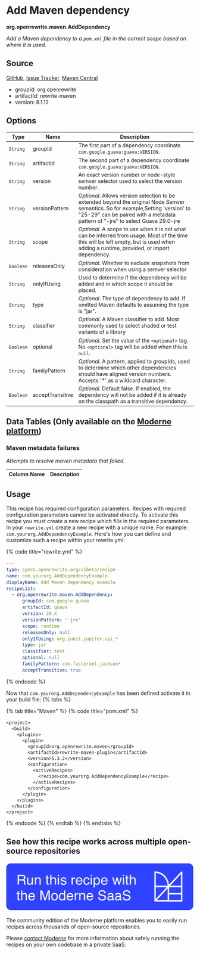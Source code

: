 # Add Maven dependency

**org.openrewrite.maven.AddDependency**

_Add a Maven dependency to a `pom.xml` file in the correct scope based on where it is used._

## Source

[GitHub](https://github.com/openrewrite/rewrite/blob/main/rewrite-maven/src/main/java/org/openrewrite/maven/AddDependency.java), [Issue Tracker](https://github.com/openrewrite/rewrite/issues), [Maven Central](https://central.sonatype.com/artifact/org.openrewrite/rewrite-maven/8.1.12/jar)

* groupId: org.openrewrite
* artifactId: rewrite-maven
* version: 8.1.12

## Options

| Type | Name | Description |
| -- | -- | -- |
| `String` | groupId | The first part of a dependency coordinate `com.google.guava:guava:VERSION`. |
| `String` | artifactId | The second part of a dependency coordinate `com.google.guava:guava:VERSION`. |
| `String` | version | An exact version number or node-style semver selector used to select the version number. |
| `String` | versionPattern | *Optional*. Allows version selection to be extended beyond the original Node Semver semantics. So for example,Setting 'version' to "25-29" can be paired with a metadata pattern of "-jre" to select Guava 29.0-jre |
| `String` | scope | *Optional*. A scope to use when it is not what can be inferred from usage. Most of the time this will be left empty, but is used when adding a runtime, provided, or import dependency. |
| `Boolean` | releasesOnly | *Optional*. Whether to exclude snapshots from consideration when using a semver selector |
| `String` | onlyIfUsing | Used to determine if the dependency will be added and in which scope it should be placed. |
| `String` | type | *Optional*. The type of dependency to add. If omitted Maven defaults to assuming the type is "jar". |
| `String` | classifier | *Optional*. A Maven classifier to add. Most commonly used to select shaded or test variants of a library |
| `Boolean` | optional | *Optional*. Set the value of the `<optional>` tag. No `<optional>` tag will be added when this is `null`. |
| `String` | familyPattern | *Optional*. A pattern, applied to groupIds, used to determine which other dependencies should have aligned version numbers. Accepts '*' as a wildcard character. |
| `Boolean` | acceptTransitive | *Optional*. Default false. If enabled, the dependency will not be added if it is already on the classpath as a transitive dependency. |

## Data Tables (Only available on the [Moderne platform](https://app.moderne.io/))

### Maven metadata failures

_Attempts to resolve maven metadata that failed._

| Column Name | Description |
| ----------- | ----------- |


## Usage

This recipe has required configuration parameters. Recipes with required configuration parameters cannot be activated directly. To activate this recipe you must create a new recipe which fills in the required parameters. In your `rewrite.yml` create a new recipe with a unique name. For example: `com.yourorg.AddDependencyExample`.
Here's how you can define and customize such a recipe within your rewrite.yml:

{% code title="rewrite.yml" %}
```yaml
---
type: specs.openrewrite.org/v1beta/recipe
name: com.yourorg.AddDependencyExample
displayName: Add Maven dependency example
recipeList:
  - org.openrewrite.maven.AddDependency:
      groupId: com.google.guava
      artifactId: guava
      version: 29.X
      versionPattern: '-jre'
      scope: runtime
      releasesOnly: null
      onlyIfUsing: org.junit.jupiter.api.*
      type: jar
      classifier: test
      optional: null
      familyPattern: com.fasterxml.jackson*
      acceptTransitive: true
```
{% endcode %}

Now that `com.yourorg.AddDependencyExample` has been defined activate it in your build file:
{% tabs %}

{% tab title="Maven" %}
{% code title="pom.xml" %}
```markup
<project>
  <build>
    <plugins>
      <plugin>
        <groupId>org.openrewrite.maven</groupId>
        <artifactId>rewrite-maven-plugin</artifactId>
        <version>5.3.2</version>
        <configuration>
          <activeRecipes>
            <recipe>com.yourorg.AddDependencyExample</recipe>
          </activeRecipes>
        </configuration>
      </plugin>
    </plugins>
  </build>
</project>
```
{% endcode %}
{% endtab %}
{% endtabs %}

## See how this recipe works across multiple open-source repositories

[![Moderne Link Image](/.gitbook/assets/ModerneRecipeButton.png)](https://app.moderne.io/recipes/org.openrewrite.maven.AddDependency)

The community edition of the Moderne platform enables you to easily run recipes across thousands of open-source repositories.

Please [contact Moderne](https://moderne.io/product) for more information about safely running the recipes on your own codebase in a private SaaS.
